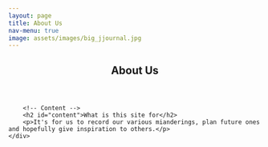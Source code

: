 ```yaml
---
layout: page
title: About Us
nav-menu: true
image: assets/images/big_jjournal.jpg
---
```


<!-- Main -->
<div id="main" class="alt">

<!-- One -->
<section id="one">
	<div class="inner">
		<header class="major">
			<h1>About Us</h1>
		</header>

		<!-- Content -->
		<h2 id="content">What is this site for</h2>
		<p>It's for us to record our various mianderings, plan future ones and hopefully give inspiration to others.</p>
	</div>

</section>

</div>
